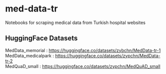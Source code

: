 # med-data-tr
Notebooks for scraping medical data from Turkish hospital websites

## HuggingFace Datasets
MedData_memorial : https://huggingface.co/datasets/zybchn/MedData-tr-1
<br/>
MedData_medicalpark : https://huggingface.co/datasets/zypchn/MedData-tr-2
<br/>
MedQuaD_small : https://huggingface.co/datasets/zypchn/MedQuAD_small
